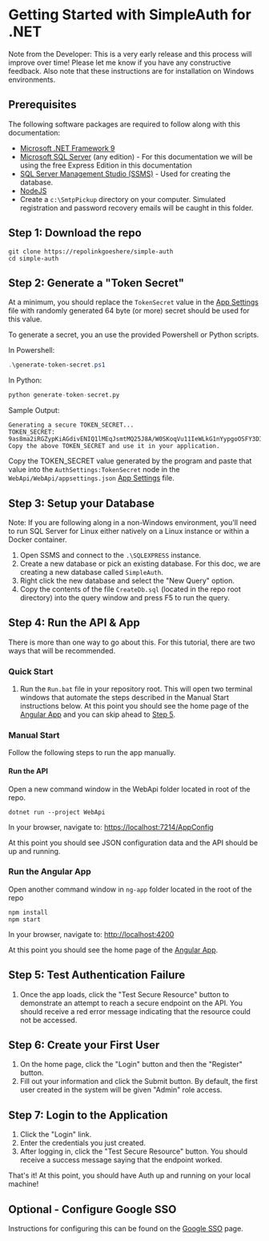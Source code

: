 # Getting Started with SimpleAuth for .NET

Note from the Developer: This is a very early release and this process will improve over time! Please let me know if you have any constructive feedback. Also note that these instructions are for installation on Windows environments.

## Prerequisites

The following software packages are required to follow along with this documentation:

- [Microsoft .NET Framework 9](https://dotnet.microsoft.com/en-us/download/dotnet/9.0)
- [Microsoft SQL Server](https://www.microsoft.com/en-us/sql-server/sql-server-downloads) (any edition) - For this documentation we will be using the free Express Edition in this documentation
- [SQL Server Management Studio (SSMS)](https://learn.microsoft.com/en-us/sql/ssms/download-sql-server-management-studio-ssms) - Used for creating the database.
- [NodeJS](https://www.nodejs.org)
- Create a `c:\SmtpPickup` directory on your computer. Simulated registration and password recovery emails will be caught in this folder.

## Step 1: Download the repo

``` terminal
git clone https://repolinkgoeshere/simple-auth
cd simple-auth
```

## Step 2: Generate a "Token Secret"

At a minimum, you should replace the `TokenSecret` value in the [App Settings](./app-settings.md) file with randomly generated 64 byte (or more) secret should be used for this value.

To generate a secret, you an use the provided Powershell or Python scripts.

In Powershell:

``` powershell
.\generate-token-secret.ps1
```

In Python:

``` python
python generate-token-secret.py
```

Sample Output:

``` text
Generating a secure TOKEN_SECRET...
TOKEN_SECRET: 9as8ma2iRGZypKiAGdivENIQ1lMEqJsmtMQ25J8A/W0SKoqVu11IeWLkG1nYypgoOSFY3DIFqOshK57HZMLI6g==
Copy the above TOKEN_SECRET and use it in your application.
```

Copy the TOKEN_SECRET value generated by the program and paste that value into the `AuthSettings:TokenSecret` node in the `WebApi/WebApi/appsettings.json` [App Settings](./app-settings.md) file.

## Step 3: Setup your Database

Note: If you are following along in a non-Windows environment, you'll need to run SQL Server for Linux either natively on a Linux instance or within a Docker container.

1. Open SSMS and connect to the `.\SQLEXPRESS` instance.
2. Create a new database or pick an existing database. For this doc, we are creating a new database called `SimpleAuth`.
3. Right click the new database and select the "New Query" option.
4. Copy the contents of the file `CreateDb.sql` (located in the repo root directory) into the query window and press F5 to run the query.

## Step 4: Run the API & App

There is more than one way to go about this. For this tutorial, there are two ways that will be recommended.

### Quick Start

1. Run the `Run.bat` file in your repository root. This will open two terminal windows that automate the steps described in the Manual Start instructions below. At this point you should see the home page of the [Angular App](./angular-app.md) and you can skip ahead to [Step 5](#step-5-test-authentication-failure).

### Manual Start

Follow the following steps to run the app manually.

#### Run the API

Open a new command window in the WebApi folder located in root of the repo.

``` console
dotnet run --project WebApi
```

In your browser, navigate to: [https://localhost:7214/AppConfig](https://localhost:7214/AppConfig)

At this point you should see JSON configuration data and the API should be up and running.

### Run the Angular App

Open another command window in `ng-app` folder located in the root of the repo

``` console
npm install
npm start
```

In your browser, navigate to: [http://localhost:4200](http://localhost:4200)

At this point you should see the home page of the [Angular App](./angular-app.md).

## Step 5: Test Authentication Failure

1. Once the app loads, click the "Test Secure Resource" button to demonstrate an attempt to reach a secure endpoint on the API. You should receive a red error message indicating that the resource could not be accessed.

## Step 6: Create your First User

1. On the home page, click the "Login" button and then the "Register" button.
2. Fill out your information and click the Submit button. By default, the first user created in the system will be given "Admin" role access.

## Step 7: Login to the Application

1. Click the "Login" link.
2. Enter the credentials you just created.
3. After logging in, click the "Test Secure Resource" button. You should receive a success message saying that the endpoint worked.

That's it! At this point, you should have Auth up and running on your local machine!

## Optional - Configure Google SSO

Instructions for configuring this can be found on the [Google SSO](./google-sso.md) page.

